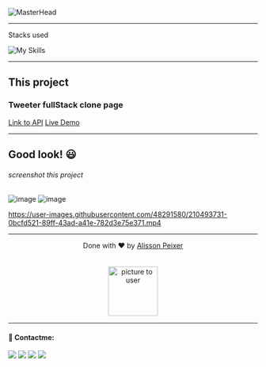 ![MasterHead](https://media.discordapp.net/attachments/902734948270759937/1022928123932713110/Frame_1.png)

---

Stacks used<br>

![My Skills](https://skillicons.dev/icons?i=nextjs,react,nodejs,tailwindcss,typescript)

---

## This project
### Tweeter fullStack clone page



[Link to API](https://github.com/alissonpeixer/na-trave-api)
<a href='https://azwitte.vercel.app/'>Live Demo</a>

---

## Good look! 😃

###### screenshot this project
![image](https://user-images.githubusercontent.com/48291580/210493615-08adc66e-1002-4e62-89d6-44d69ba8066d.png)
![image](https://user-images.githubusercontent.com/48291580/210493666-bc612e6b-77a3-4936-b546-b6c9517d627f.png)

https://user-images.githubusercontent.com/48291580/210493731-0bcfd521-89ff-43ad-a41e-782d3e75e371.mp4




---

<p align="center">
    <span class="copyright">Done with ❤️ by <a href="https://github.com/alissonpeixer">Alisson Peixer</a></span>
    <br><br><br>
   <img src="https://avatars.githubusercontent.com/u/48291580" width="100px" alt="picture to user">
</p>

---

#### 📨 Contactme:

[<img src="https://img.shields.io/badge/website-%234285F4.svg?&style=for-the-badge&logo=safari&logoColor=white" />](https://alissonpeixer.github.io)
[<img src="https://img.shields.io/badge/alizof%236011-%237289DA.svg?&style=for-the-badge&logo=discord&logoColor=white" />](https://discord.com/)
[<img src="https://img.shields.io/badge/telegram-%232CA5E0.svg?&style=for-the-badge&logo=telegram&logoColor=white" />](https://t.me/alissonpeixer)
[<img src="https://img.shields.io/badge/mail-%23D14836.svg?&style=for-the-badge&logo=gmail&logoColor=white" />](mailto:alissonpeixer4@gmail.com)
